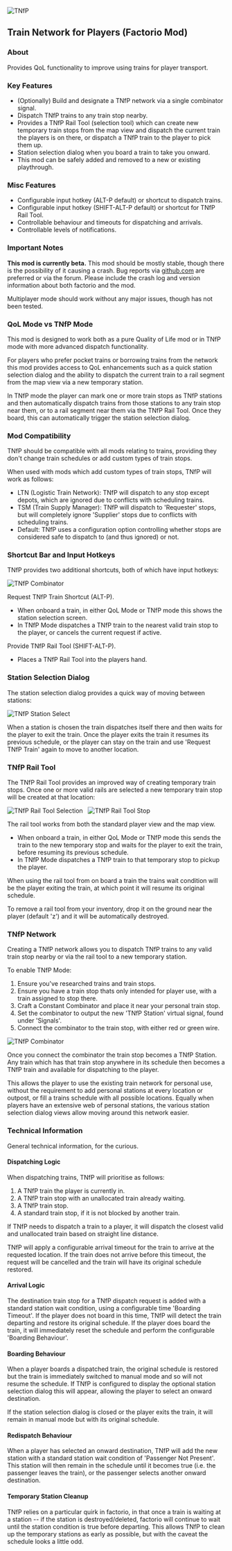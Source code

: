 ![TNfP](https://leehuk.github.io/factorio-tnfp/docs/images/tnfp-logo.png)
## Train Network for Players (Factorio Mod)

### About
Provides QoL functionality to improve using trains for player transport.

### Key Features
* (Optionally) Build and designate a TNfP network via a single combinator signal.
* Dispatch TNfP trains to any train stop nearby.
* Provides a TNfP Rail Tool (selection tool) which can create new temporary train stops from the map view and dispatch the current train the players is on there, or dispatch a TNfP train to the player to pick them up.
* Station selection dialog when you board a train to take you onward.
* This mod can be safely added and removed to a new or existing playthrough.

### Misc Features
* Configurable input hotkey (ALT-P default) or shortcut to dispatch trains.
* Configurable input hotkey (SHIFT-ALT-P default) or shortcut for TNfP Rail Tool.
* Controllable behaviour and timeouts for dispatching and arrivals.
* Controllable levels of notifications.

### Important Notes
**This mod is currently beta.**  This mod should be mostly stable, though there is the possibility of it causing a crash.  Bug reports via [github.com](https://github.com/leehuk/factorio-tnfp/) are preferred or via the forum.  Please include the crash log and version information about both factorio and the mod.

Multiplayer mode should work without any major issues, though has not been tested.

### QoL Mode vs TNfP Mode
This mod is designed to work both as a pure Quality of Life mod or in TNfP mode with more advanced dispatch functionality.

For players who prefer pocket trains or borrowing trains from the network this mod provides access to QoL enhancements such as a quick station selection dialog and the ability to dispatch the current train to a rail segment from the map view via a new temporary station.

In TNfP mode the player can mark one or more train stops as TNfP stations and then automatically dispatch trains from those stations to any train stop near them, or to a rail segment near them via the TNfP Rail Tool.  Once they board, this can automatically trigger the station selection dialog.

### Mod Compatibility
TNfP should be compatible with all mods relating to trains, providing they don't change train schedules or add custom types of train stops.

When used with mods which add custom types of train stops, TNfP will work as follows:
* LTN (Logistic Train Network): TNfP will dispatch to any stop except depots, which are ignored due to conflicts with scheduling trains.
* TSM (Train Supply Manager): TNfP will dispatch to 'Requester' stops, but will completely ignore 'Supplier' stops due to conflicts with scheduling trains.
* Default: TNfP uses a configuration option controlling whether stops are considered safe to dispatch to (and thus ignored) or not.

### Shortcut Bar and Input Hotkeys
TNfP provides two additional shortcuts, both of which have input hotkeys:

![TNfP Combinator](https://leehuk.github.io/factorio-tnfp/docs/images/tnfp-screenshot-shortcutbar.jpg)

Request TNfP Train Shortcut (ALT-P).

* When onboard a train, in either QoL Mode or TNfP mode this shows the station selection screen.
* In TNfP Mode dispatches a TNfP train to the nearest valid train stop to the player, or cancels the current request if active.

Provide TNfP Rail Tool (SHIFT-ALT-P).

* Places a TNfP Rail Tool into the players hand.

### Station Selection Dialog
The station selection dialog provides a quick way of moving between stations:

![TNfP Station Select](https://leehuk.github.io/factorio-tnfp/docs/images/tnfp-screenshot-stationselect.jpg)

When a station is chosen the train dispatches itself there and then waits for the player to exit the train.  Once the player exits the train it resumes its previous schedule, or the player can stay on the train and use 'Request TNfP Train' again to move to another location.

### TNfP Rail Tool
The TNfP Rail Tool provides an improved way of creating temporary train stops.  Once one or more valid rails are selected a new temporary train stop will be created at that location:

![TNfP Rail Tool Selection](https://leehuk.github.io/factorio-tnfp/docs/images/tnfp-screenshot-railtool-selection.jpg)
&nbsp;
![TNfP Rail Tool Stop](https://leehuk.github.io/factorio-tnfp/docs/images/tnfp-screenshot-railtool-station.jpg)

The rail tool works from both the standard player view and the map view.

* When onboard a train, in either QoL Mode or TNfP mode this sends the train to the new temporary stop and waits for the player to exit the train, before resuming its previous schedule.
* In TNfP Mode dispatches a TNfP train to that temporary stop to pickup the player.

When using the rail tool from on board a train the trains wait condition will be the player exiting the train, at which point it will resume its original schedule.

To remove a rail tool from your inventory, drop it on the ground near the player (default 'z') and it will be automatically destroyed.

### TNfP Network
Creating a TNfP network allows you to dispatch TNfP trains to any valid train stop nearby or via the rail tool to a new temporary station.

To enable TNfP Mode:
1. Ensure you've researched trains and train stops.
1. Ensure you have a train stop thats only intended for player use, with a train assigned to stop there.
1. Craft a Constant Combinator and place it near your personal train stop.
1. Set the combinator to output the new 'TNfP Station' virtual signal, found under 'Signals'.
1. Connect the combinator to the train stop, with either red or green wire.

![TNfP Combinator](https://leehuk.github.io/factorio-tnfp/docs/images/tnfp-screenshot-combinator.jpg)

Once you connect the combinator the train stop becomes a TNfP Station.  Any train which has that train stop anywhere in its schedule then becomes a TNfP train and available for dispatching to the player.

This allows the player to use the existing train network for personal use, without the requirement to add personal stations at every location or outpost, or fill a trains schedule with all possible locations.  Equally when players have an extensive web of personal stations, the various station selection dialog views allow moving around this network easier.

### Technical Information

General technical information, for the curious.

#### Dispatching Logic

When dispatching trains, TNfP will prioritise as follows:
1. A TNfP train the player is currently in.
1. A TNfP train stop with an unallocated train already waiting.
1. A TNfP train stop.
1. A standard train stop, if it is not blocked by another train.

If TNfP needs to dispatch a train to a player, it will dispatch the closest valid and unallocated train based on straight line distance.

TNfP will apply a configurable arrival timeout for the train to arrive at the requested location.  If the train does not arrive before this timeout, the request will be cancelled and the train will have its original schedule restored.

#### Arrival Logic

The destination train stop for a TNfP dispatch request is added with a standard station wait condition, using a configurable time 'Boarding Timeout'.  If the player does not board in this time, TNfP will detect the train departing and restore its original schedule.  If the player does board the train, it will immediately reset the schedule and perform the configurable 'Boarding Behaviour'.

#### Boarding Behaviour

When a player boards a dispatched train, the original schedule is restored but the train is immediately switched to manual mode and so will not resume the schedule.  If TNfP is configured to display the optional station selection dialog this will appear, allowing the player to select an onward destination.

If the station selection dialog is closed or the player exits the train, it will remain in manual mode but with its original schedule.

#### Redispatch Behaviour

When a player has selected an onward destination, TNfP will add the new station with a standard station wait condition of 'Passenger Not Present'.  This station will then remain in the schedule until it becomes true (i.e. the passenger leaves the train), or the passenger selects another onward destination.

#### Temporary Station Cleanup

TNfP relies on a particular quirk in factorio, in that once a train is waiting at a station -- if the station is destroyed/deleted, factorio will continue to wait until the station condition is true before departing.  This allows TNfP to clean up the temporary stations as early as possible, but with the caveat the schedule looks a little odd.
